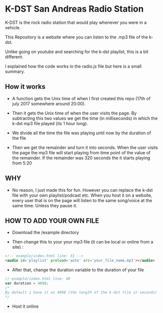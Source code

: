 # K-DST San Andreas Radio Station

K-DST is the rock radio station that would play whenever you were in a vehicle.

This Repository is a website where you can listen to the .mp3 file of the k-dst.

Unlike going on youtube and searching for the k-dst playlist, this is a bit different.

I explained how the code works in the radio.js file but here is a small summary.

## How it works

 - A function gets the Unix time of when I first created this repo (17th of july 2017 somewhere around 20:00).

- Then it gets the Unix time of when the user visits the page. By subtracting this two values we get the time (in milliseconds) in which the k-dst mp3 file played (its 1 hour long).

- We divide all the time the file was playing until now by the duration of the file

- Then we get the remainder and turn it into seconds. When the user visits the page the mp3 file will start playing from time point of the value of the remainder. If the remainder was 320 seconds the it starts playing from 5:20

## WHY

- No reason, I just made this for fun. However you can replace the k-dst file with your own playlist/podcast etc. When you host it on a website, every user that is on the page will listen to the same song/voice at the same time. Unless they pause it.

## HOW TO ADD YOUR OWN FILE

- Download the /example directory

- Then change this to your your mp3 file (it can be local or online from a site) :

```html
<!-- example/index.html line: 31 -->
<audio id='playlist' preload='auto' src='your_file_name.mp3'></audio>
```

- After that, change the duration variable to the duration of your file

```javascript
// example/index.html line: 40
var duration = 4098; 
/* 
By default i have it as 4098 (the length of the k-dst file in seconds) but you should change it the duration of your file (in seconds).
*/
```

- Host it online
